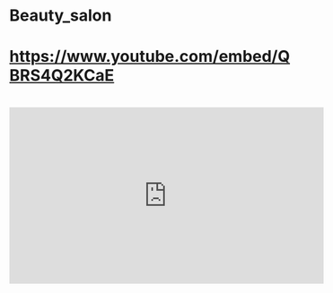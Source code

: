 # Beauty_salon
# https://www.youtube.com/embed/QBRS4Q2KCaE


# <iframe width="560" height="315" src="https://www.youtube.com/embed/QBRS4Q2KCaE" title="YouTube video player" frameborder="0" allow="accelerometer; autoplay; clipboard-write; encrypted-media; gyroscope; picture-in-picture; web-share" allowfullscreen></iframe>
